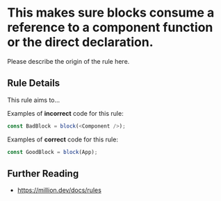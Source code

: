 # This makes sure blocks consume a reference to a component function or the direct declaration.

Please describe the origin of the rule here.

## Rule Details

This rule aims to...

Examples of **incorrect** code for this rule:

```js
const BadBlock = block(<Component />);
```

Examples of **correct** code for this rule:

```js
const GoodBlock = block(App);
```

## Further Reading

- https://million.dev/docs/rules
